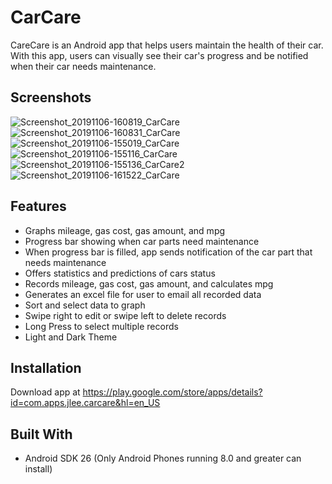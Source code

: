 # CarCare
CareCare is an Android app that helps users maintain the health of their car. With this app, users can visually see their car's progress and be notified when their car needs maintenance.

## Screenshots
![Screenshot_20191106-160819_CarCare](https://user-images.githubusercontent.com/13184429/68348844-07016f00-00b0-11ea-8ea3-4f912d7304b4.jpg)
![Screenshot_20191106-160831_CarCare](https://user-images.githubusercontent.com/13184429/68348842-0668d880-00b0-11ea-90f9-1a7ef04be06c.jpg)
![Screenshot_20191106-155019_CarCare](https://user-images.githubusercontent.com/13184429/68348846-07016f00-00b0-11ea-9f9b-c425a906b51c.jpg)
![Screenshot_20191106-155116_CarCare](https://user-images.githubusercontent.com/13184429/68348845-07016f00-00b0-11ea-8ea5-44a446f44b1f.jpg)
![Screenshot_20191106-155136_CarCare2](https://user-images.githubusercontent.com/13184429/68348566-1338fc80-00af-11ea-8d77-ff1f95cdf03a.jpg)
![Screenshot_20191106-161522_CarCare](https://user-images.githubusercontent.com/13184429/68349156-01585900-00b1-11ea-9c95-861bf29b9315.jpg)

## Features
* Graphs mileage, gas cost, gas amount, and mpg
* Progress bar showing when car parts need maintenance
* When progress bar is filled, app sends notification of the car part that needs maintenance
* Offers statistics and predictions of cars status
* Records mileage, gas cost, gas amount, and calculates mpg
* Generates an excel file for user to email all recorded data 
* Sort and select data to graph
* Swipe right to edit or swipe left to delete records
* Long Press to select multiple records
* Light and Dark Theme

## Installation
Download app at https://play.google.com/store/apps/details?id=com.apps.jlee.carcare&hl=en_US

## Built With
* Android SDK 26 (Only Android Phones running 8.0 and greater can install)

